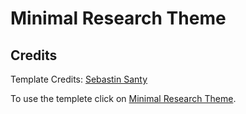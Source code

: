 # Minimal Research Theme
## Credits
Template Credits: [Sebastin Santy]

To use the templete click on [Minimal Research Theme].

   [Sebastin Santy]: <https://sebastinsanty.com/>
   [Minimal Research Theme]: <https://github.com/SebastinSanty/minimal-research-theme>
